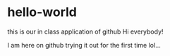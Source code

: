 # hello-world
this is our in class application of github
Hi everybody!

I am here on github trying it out for the first time lol...

